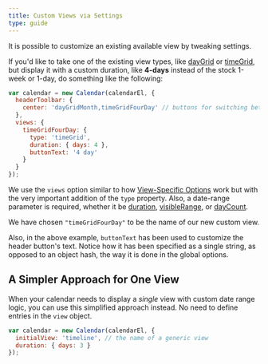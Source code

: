 ```yaml
---
title: Custom Views via Settings
type: guide
---
```


It is possible to customize an existing available view by tweaking settings.

If you'd like to take one of the existing view types, like [dayGrid](daygrid-view) or [timeGrid](timegrid-view), but display it with a custom duration, like **4-days** instead of the stock 1-week or 1-day, do something like the following:

```js
var calendar = new Calendar(calendarEl, {
  headerToolbar: {
    center: 'dayGridMonth,timeGridFourDay' // buttons for switching between views
  },
  views: {
    timeGridFourDay: {
      type: 'timeGrid',
      duration: { days: 4 },
      buttonText: '4 day'
    }
  }
});
```

We use the `views` option similar to how [View-Specific Options](view-specific-options) work but with the very important addition of the `type` property. Also, a date-range parameter is required, whether it be [duration](duration), [visibleRange](visibleRange), or [dayCount](dayCount).

We have chosen `"timeGridFourDay"` to be the name of our new custom view.

Also, in the above example, `buttonText` has been used to customize the header button's text. Notice how it has been specified as a single string, as opposed to an object hash, the way it is done in the global options.


## A Simpler Approach for One View

When your calendar needs to display a *single* view with custom date range logic, you can use this simplified approach instead. No need to define entries in the `view` object.

```js
var calendar = new Calendar(calendarEl, {
  initialView: 'timeline', // the name of a generic view
  duration: { days: 3 }
});
```
